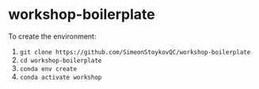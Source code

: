 # workshop-boilerplate

To create the environment:
1. `git clone https://github.com/SimeonStoykovQC/workshop-boilerplate`
2. `cd workshop-boilerplate`
3. `conda env create`
4. `conda activate workshop`
